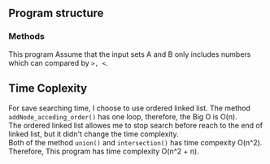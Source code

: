 ## Program structure
### Methods
This program Assume that the input sets A and B only includes numbers which can compared by `>, <`.  

## Time Coplexity
For save searching time, I choose to use ordered linked list. The method `addNode_acceding_order()` has one loop, therefore, the Big O is O(n).  
The ordered linked list allowes me to stop search before reach to the end of linked list, but it didn't change the time complexity.  
Both of the method `union()` and `intersection()` has time compexity O(n^2).  
Therefore, This program has time complexity O(n^2 + n).  